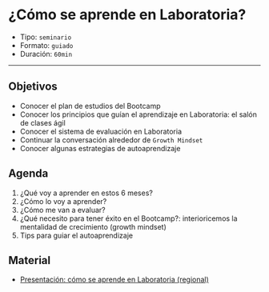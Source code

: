 # ¿Cómo se aprende en Laboratoria?

- Tipo: `seminario`
- Formato: `guiado`
- Duración: `60min`

***

## Objetivos

- Conocer el plan de estudios del Bootcamp
- Conocer los principios que guían el aprendizaje en Laboratoria: el
  salón de clases ágil
- Conocer el sistema de evaluación en Laboratoria
- Continuar la conversación alrededor de `Growth Mindset`
- Conocer algunas estrategias de autoaprendizaje

## Agenda

1. ¿Qué voy a aprender en estos 6 meses?
2. ¿Cómo lo voy a aprender?
3. ¿Cómo me van a evaluar?
4. ¿Qué necesito para tener éxito en el Bootcamp?: interioricemos la
   mentalidad de crecimiento (growth mindset)
5. Tips para guiar el autoaprendizaje

## Material

- [Presentación: cómo se aprende en Laboratoria (regional)](https://docs.google.com/presentation/d/1GRiVf3ZzyzNGgsk0Df6ZGQEojrtznOWriGGDSdyrMAI/edit#slide=id.g267e658cb7_0_719)
